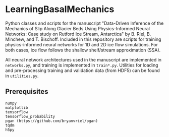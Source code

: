 # LearningBasalMechanics
Python classes and scripts for the manuscript "Data-Driven Inference of the Mechanics of Slip Along Glacier Beds Using Physics-Informed Neural Networks: Case study on Rutford Ice Stream, Antarctica" by B. Riel, B. Minchew, and T. Bischoff. Included in this repository are scripts for training physics-informed neural networks for 1D and 2D ice flow simulations. For both cases, ice flow follows the shallow shelf/stream approximation (SSA).

All neural network architectures used in the manuscript are implemented in `networks.py`, and training is implemented in `train*.py`. Utilities for loading and pre-processing training and validation data (from HDF5) can be found in `utilities.py`.

## Prerequisites
```
numpy
matplotlib
tensorflow
tensorflow_probability
pgan (https://github.com/bryanvriel/pgan)
tqdm
h5py
```
